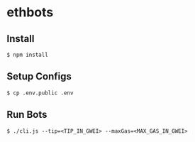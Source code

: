 # ethbots

## Install
```
$ npm install
```

## Setup Configs
```
$ cp .env.public .env
```

## Run Bots
```
$ ./cli.js --tip=<TIP_IN_GWEI> --maxGas=<MAX_GAS_IN_GWEI>
```
